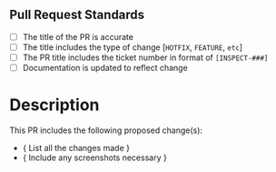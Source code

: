 ## Pull Request Standards

- [ ] The title of the PR is accurate
- [ ] The title includes the type of change [`HOTFIX`, `FEATURE`, `etc`]  
- [ ] The PR title includes the ticket number in format of `[INSPECT-###]`
- [ ] Documentation is updated to reflect change

# Description

This PR includes the following proposed change(s):

- { List all the changes made }
- { Include any screenshots necessary }